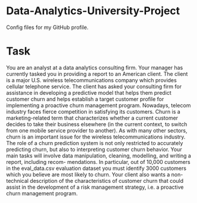 # Data-Analytics-University-Project
Config files for my GitHub profile.

# Task
You are an analyst at a data analytics consulting firm. Your manager has currently tasked you in providing a report to an American client. The client is a major U.S. wireless telecommunications company which provides cellular telephone service.
The client has asked your consulting firm for assistance in developing a predictive model that helps them predict customer churn and helps establish a target customer profile for implementing a proactive churn management program.
Nowadays, telecom industry faces fierce competition in satisfying its customers. Churn is a marketing-related term that characterizes whether a current customer decides to take their business elsewhere (in the current context, to switch from one mobile service provider to another). As with many other sectors, churn is an important issue for the wireless telecommunications industry. The role of a churn prediction system is not only restricted to accurately predicting churn, but also to interpreting customer churn behavior.
Your main tasks will involve data manipulation, cleaning, modelling, and writing a report, including recom- mendations. In particular, out of 10,000 customers in the eval_data.csv evaluation dataset you must identify 3000 customers which you believe are most likely to churn. Your client also wants a non-technical description of the characteristics of customer churn that could assist in the development of a risk management strategy, i.e. a proactive churn management program.

